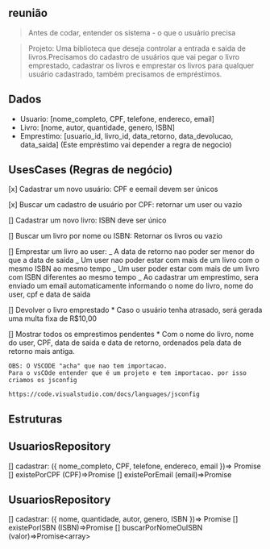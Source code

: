 ## reunião

> Antes de codar, entender os sistema - o que o usuário precisa

> Projeto: Uma biblioteca que deseja controlar a entrada e saida de livros.Precisamos do cadastro de usuários que vai pegar o livro emprestado, cadastrar os livros e emprestar os livros para qualquer usuário cadastrado, também precisamos de empréstimos.

## Dados

- Usuario: [nome_completo, CPF, telefone, endereco, email]
- Livro: [nome, autor, quantidade, genero, ISBN]
- Emprestimo: [usuario_id, livro_id, data_retorno, data_devolucao, data_saida]
  (Este empréstimo vai depender a regra de negocio)

## UsesCases (Regras de negócio)

[x] Cadastrar um novo usuário: CPF e eemail devem ser únicos

[x] Buscar um cadastro de usuário por CPF: retornar um user ou vazio

[] Cadastrar um novo livro: ISBN deve ser único

[] Buscar um livro por nome ou ISBN: Retornar os livros ou vazio

[] Emprestar um livro ao user:
_ A data de retorno nao poder ser menor do que a data de saida
_ Um user nao poder estar com mais de um livro com o mesmo ISBN ao mesmo tempo
_ Um user poder estar com mais de um livro com ISBN diferentes ao mesmo tempo
_ Ao cadastrar um emprestimo, sera enviado um email automaticamente informando o nome do livro, nome do user, cpf e data de saida

[] Devolver o livro emprestado \* Caso o usuário tenha atrasado, será gerada uma multa fixa de R$10,00

[] Mostrar todos os emprestimos pendentes \* Com o nome do livro, nome do user, CPF, data de saida e data de retorno, ordenados pela data de retorno mais antiga.

    OBS: O VSCODE "acha" que nao tem importacao.
    Para o vsCOde entender que é um projeto e tem importacao. por isso criamos os jsconfig

    https://code.visualstudio.com/docs/languages/jsconfig

## Estruturas

## UsuariosRepository

[] cadastrar: ({ nome_completo, CPF, telefone, endereco, email })=> Promise<void>
[] existePorCPF (CPF)=>Promise<boolean>
[] existePorEmail (email)=>Promise<boolean>

## UsuariosRepository

[] cadastrar: ({ nome, quantidade, autor, genero, ISBN })=> Promise<void>
[] existePorISBN (ISBN)=>Promise<boolean>
[] buscarPorNomeOuISBN (valor)=>Promise<array<Livro>>
